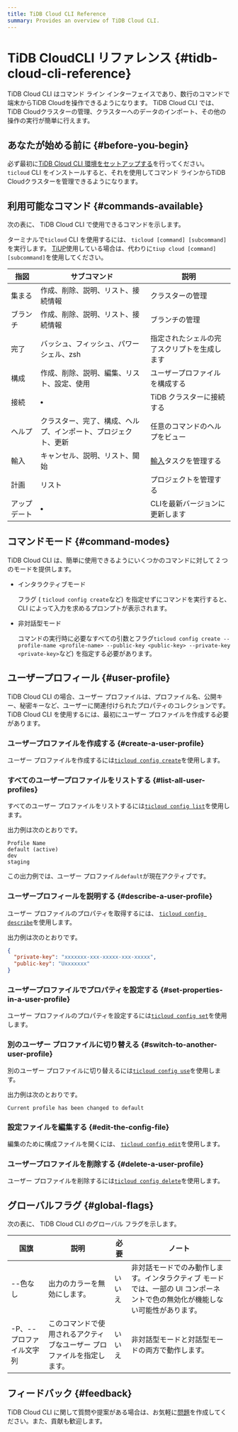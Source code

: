 ```yaml
---
title: TiDB Cloud CLI Reference
summary: Provides an overview of TiDB Cloud CLI.
---
```


# TiDB CloudCLI リファレンス {#tidb-cloud-cli-reference}

TiDB Cloud CLI はコマンド ライン インターフェイスであり、数行のコマンドで端末からTiDB Cloudを操作できるようになります。 TiDB Cloud CLI では、 TiDB Cloudクラスターの管理、クラスターへのデータのインポート、その他の操作の実行が簡単に行えます。

## あなたが始める前に {#before-you-begin}

必ず最初に[TiDB Cloud CLI 環境をセットアップする](/tidb-cloud/get-started-with-cli.md)を行ってください。 `ticloud` CLI をインストールすると、それを使用してコマンド ラインからTiDB Cloudクラスターを管理できるようになります。

## 利用可能なコマンド {#commands-available}

次の表に、 TiDB Cloud CLI で使用できるコマンドを示します。

ターミナルで`ticloud` CLI を使用するには、 `ticloud [command] [subcommand]`を実行します。 [TiUP](https://docs.pingcap.com/tidb/stable/tiup-overview)使用している場合は、代わりに`tiup cloud [command] [subcommand]`を使用してください。

| 指図     | サブコマンド                          | 説明                                                                                              |
| ------ | ------------------------------- | ----------------------------------------------------------------------------------------------- |
| 集まる    | 作成、削除、説明、リスト、接続情報               | クラスターの管理                                                                                        |
| ブランチ   | 作成、削除、説明、リスト、接続情報               | ブランチの管理                                                                                         |
| 完了     | バッシュ、フィッシュ、パワーシェル、zsh           | 指定されたシェルの完了スクリプトを生成します                                                                          |
| 構成     | 作成、削除、説明、編集、リスト、設定、使用           | ユーザープロファイルを構成する                                                                                 |
| 接続     | <li></li>                       | TiDB クラスターに接続する                                                                                 |
| ヘルプ    | クラスター、完了、構成、ヘルプ、インポート、プロジェクト、更新 | 任意のコマンドのヘルプをビュー                                                                                 |
| 輸入     | キャンセル、説明、リスト、開始                 | [輸入](/tidb-cloud/tidb-cloud-migration-overview.md#import-data-from-files-to-tidb-cloud)タスクを管理する |
| 計画     | リスト                             | プロジェクトを管理する                                                                                     |
| アップデート | <li></li>                       | CLIを最新バージョンに更新します                                                                               |

## コマンドモード {#command-modes}

TiDB Cloud CLI は、簡単に使用できるようにいくつかのコマンドに対して 2 つのモードを提供します。

-   インタラクティブモード

    フラグ ( `ticloud config create`など) を指定せずにコマンドを実行すると、CLI によって入力を求めるプロンプトが表示されます。

-   非対話型モード

    コマンドの実行時に必要なすべての引数とフラグ`ticloud config create --profile-name <profile-name> --public-key <public-key> --private-key <private-key>`など) を指定する必要があります。

## ユーザープロフィール {#user-profile}

TiDB Cloud CLI の場合、ユーザー プロファイルは、プロファイル名、公開キー、秘密キーなど、ユーザーに関連付けられたプロパティのコレクションです。 TiDB Cloud CLI を使用するには、最初にユーザー プロファイルを作成する必要があります。

### ユーザープロファイルを作成する {#create-a-user-profile}

ユーザー プロファイルを作成するには[`ticloud config create`](/tidb-cloud/ticloud-config-create.md)を使用します。

### すべてのユーザープロファイルをリストする {#list-all-user-profiles}

すべてのユーザー プロファイルをリストするには[`ticloud config list`](/tidb-cloud/ticloud-config-list.md)を使用します。

出力例は次のとおりです。

```
Profile Name
default (active)
dev
staging
```

この出力例では、ユーザー プロファイル`default`が現在アクティブです。

### ユーザープロフィールを説明する {#describe-a-user-profile}

ユーザー プロファイルのプロパティを取得するには、 [`ticloud config describe`](/tidb-cloud/ticloud-config-describe.md)を使用します。

出力例は次のとおりです。

```json
{
  "private-key": "xxxxxxx-xxx-xxxxx-xxx-xxxxx",
  "public-key": "Uxxxxxxx"
}
```

### ユーザープロファイルでプロパティを設定する {#set-properties-in-a-user-profile}

ユーザー プロファイルのプロパティを設定するには[`ticloud config set`](/tidb-cloud/ticloud-config-set.md)を使用します。

### 別のユーザー プロファイルに切り替える {#switch-to-another-user-profile}

別のユーザー プロファイルに切り替えるには[`ticloud config use`](/tidb-cloud/ticloud-config-use.md)を使用します。

出力例は次のとおりです。

```
Current profile has been changed to default
```

### 設定ファイルを編集する {#edit-the-config-file}

編集のために構成ファイルを開くには、 [`ticloud config edit`](/tidb-cloud/ticloud-config-edit.md)を使用します。

### ユーザープロファイルを削除する {#delete-a-user-profile}

ユーザー プロファイルを削除するには[`ticloud config delete`](/tidb-cloud/ticloud-config-delete.md)を使用します。

## グローバルフラグ {#global-flags}

次の表に、 TiDB Cloud CLI のグローバル フラグを示します。

| 国旗             | 説明                                   | 必要  | ノート                                                               |
| -------------- | ------------------------------------ | --- | ----------------------------------------------------------------- |
| --色なし          | 出力のカラーを無効にします。                       | いいえ | 非対話モードでのみ動作します。インタラクティブ モードでは、一部の UI コンポーネントで色の無効化が機能しない可能性があります。 |
| -P、--プロファイル文字列 | このコマンドで使用されるアクティブなユーザー プロファイルを指定します。 | いいえ | 非対話型モードと対話型モードの両方で動作します。                                          |

## フィードバック {#feedback}

TiDB Cloud CLI に関して質問や提案がある場合は、お気軽に[問題](https://github.com/tidbcloud/tidbcloud-cli/issues/new/choose)を作成してください。また、貢献も歓迎します。
